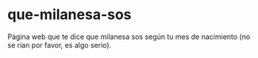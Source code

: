 # que-milanesa-sos
 Página web que te dice que milanesa sos según tu mes de nacimiento (no se rían por favor, es algo serio).

